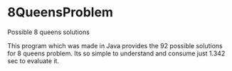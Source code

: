 # 8QueensProblem
Possible 8 queens solutions

This program which was made in Java provides the 92 possible solutions for 8 queens problem. Its so simple to understand and consume just 1.342 sec to evaluate it.
